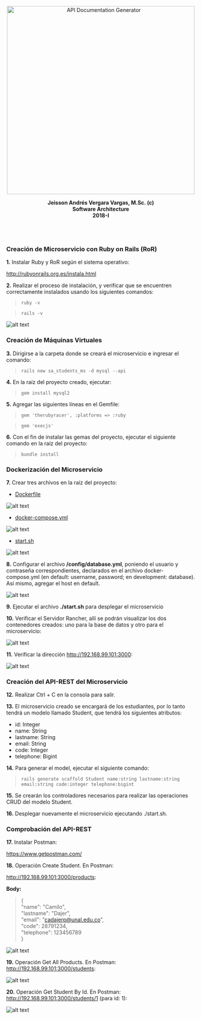 <p align="center">
  <img src="https://github.com/trum7/testarquisoft2018/blob/master/images/title.png" alt="API Documentation Generator" width="500">
  <br>
</p>

<p align="center">
  <b>Jeisson Andrés Vergara Vargas, M.Sc. (c)</b>
  <br>
  <b>Software Architecture</b>
  <br>
  <b>2018-I</b>
</p>
<br><br>

### Creación de Microservicio con Ruby on Rails (RoR)

**1.** Instalar Ruby y RoR según el
sistema operativo:


http://rubyonrails.org.es/instala.html


**2.** Realizar el proceso de instalación, y verificar que se encuentren correctamente instalados usando los siguientes comandos:

>```ruby -v```

>```rails -v```

![alt text](./images/image1.png "Logo Title Text 1")
### Creación de Máquinas Virtuales

**3.** Dirigirse a la carpeta donde se creará el microservicio e ingresar el comando:

> `rails new sa_students_ms -d mysql --api`


**4.** En la raíz del proyecto creado, ejecutar:

> `gem install mysql2`

**5.** Agregar las siguientes líneas en el Gemfile:

> `gem 'therubyracer', :platforms => :ruby`

> `gem 'execjs'`

**6.** Con el fin de instalar las gemas del proyecto, ejecutar el siguiente comando en la raíz del proyecto:

> `bundle install`

### Dockerización del Microservicio

**7.** Crear tres archivos en la raíz del proyecto:

* [Dockerfile](./files/Dockerfile)

![alt text](./images/image2.png "Dockerfile")

* [docker-compose.yml](./files/docker-compose.yml)

![alt text](./images/image3.png "docker-compose.yml")

* [start.sh](./files/start.sh)

![alt text](./images/image4.png "start.sh")

**8.** Configurar el archivo **/config/database.yml**, poniendo el usuario y contraseña correspondientes, declarados en el archivo docker-compose.yml (en default: username, password; en development: database). Así mismo, agregar el host en default.

![alt text](./images/image5.png "database.yml")

**9.** Ejecutar el archivo **./start.sh** para desplegar el microservicio

**10.** Verificar el Servidor Rancher, allí se podrán visualizar los dos contenedores creados: uno para la base de datos y otro para el microservicio:

![alt text](./images/image6.png "rancherserver")

**11.** Verificar la dirección http://192.168.99.101:3000:

![alt text](./images/image7.png "rails")


### Creación del API-REST del Microservicio

**12.** Realizar Ctrl + C en la consola para salir.

**13.** El microservicio creado se encargará de los estudiantes, por lo tanto tendrá un modelo llamado Student, que tendrá los siguientes atributos:

* id: Integer
* name: String
* lastname: String
* email: String
* code: Integer
* telephone: Bigint

**14.** Para generar el model, ejecutar el siguiente comando:

>	` rails generate scaffold Student name:string lastname:string email:string code:integer telephone:bigint `

**15.** Se crearán los controladores necesarios para realizar las operaciones CRUD del modelo Student.

**16.** Desplegar nuevamente el microservicio ejecutando ./start.sh.

### Comprobación del API-REST

**17.** Instalar Postman:

https://www.getpostman.com/

**18.** Operación Create Student. En Postman:

http://192.168.99.101:3000/products:

**Body:**  
> {  
	"name": "Camilo",  
  "lastname": "Dajer",  
  "email": "cadajerp@unal.edu.co",  
	"code": 28791234,  
	"telephone": 123456789  
}

![alt text](./images/image8.png "Post")

**19.** Operación Get All Products. En Postman:   http://192.168.99.101:3000/students:

![alt text](./images/image9.png "Consulta")

**20.** Operación Get Student By Id. En Postman: http://192.168.99.101:3000/students/1 (para id: 1):

![alt text](./images/image10.png "ById")
